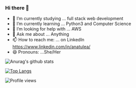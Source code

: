 ### Hi there 👋

- 🔭 I’m currently studying ... full stack web development
- 🌱 I’m currently learning ... Python3 and Computer Science
- 🤔 I’m looking for help with ... AWS
- 💬 Ask me about ... Anything
- 📫 How to reach me: ... on LinkedIn https://www.linkedin.com/in/anatulea/
- 😄 Pronouns: ...She/Her


![Anurag's github stats](https://github-readme-stats.vercel.app/api?username=anatulea&show_icons=true&theme=vue)

 [![Top Langs](https://github-readme-stats.vercel.app/api/top-langs/?username=anatulea&layout=compact)](https://github.com/anuraghazra/github-readme-stats)
 
 ![Profile views](https://gpvc.arturio.dev/misskellymore)  


